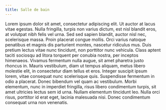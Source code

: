 ```yaml
---
title: Salle de bain
---
```


Lorem ipsum dolor sit amet, consectetur adipiscing elit. Ut auctor at lacus vitae egestas. Nulla fringilla, turpis non varius dictum, est nisl blandit eros, at volutpat nibh felis vel urna. Sed sed sapien blandit, auctor nisl nec, scelerisque massa. Proin placerat congue mollis. Orci varius natoque penatibus et magnis dis parturient montes, nascetur ridiculus mus. Duis pretium lectus vitae nunc tincidunt, non porttitor nunc vehicula. Class aptent taciti sociosqu ad litora torquent per conubia nostra, per inceptos himenaeos. Vivamus fermentum nulla augue, sit amet pharetra justo rhoncus in. Mauris vestibulum, diam ut tempus aliquam, metus libero molestie elit, in consectetur diam tellus et eros. Integer suscipit ipsum lorem, vitae consequat nunc scelerisque quis. Suspendisse fermentum in odio a placerat. Donec bibendum vel quam ac vestibulum. Morbi elementum, nunc in imperdiet fringilla, risus libero condimentum turpis, sit amet ultricies lectus sem id urna. Nullam elementum tincidunt leo. Nulla orci risus, porttitor id erat eget, lacinia malesuada nisi. Donec condimentum consequat urna non venenatis. 
